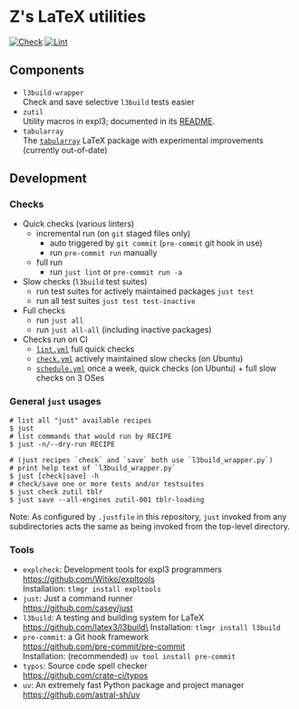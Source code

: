 # Z's LaTeX utilities

[![Check](https://github.com/muzimuzhi/latex-zutil/actions/workflows/check.yml/badge.svg)](https://github.com/muzimuzhi/latex-zutil/actions/workflows/check.yml)
[![Lint](https://github.com/muzimuzhi/latex-zutil/actions/workflows/lint.yml/badge.svg)](https://github.com/muzimuzhi/latex-zutil/actions/workflows/lint.yml)

## Components

- `l3build-wrapper`\
  Check and save selective `l3build` tests easier
- `zutil`\
  Utility macros in expl3; documented in its [README](./zutil/README.md).
- `tabularray`\
  The [`tabularray`][ctan-tabularray] LaTeX package with experimental improvements (currently out-of-date)

[ctan-tabularray]: https://ctan.org/pkg/tabularray

## Development

### Checks

- Quick checks (various linters)
  - incremental run (on `git` staged files only)
    - auto triggered by `git commit` (`pre-commit` git hook in use)
    - run `pre-commit run` manually
  - full run
    - run `just lint` or `pre-commit run -a`
- Slow checks (`l3build` test suites)
  - run test suites for actively maintained packages `just test`
  - run all test suites `just test test-inactive`
- Full checks
  - run `just all`
  - run `just all-all` (including inactive packages)
- Checks run on CI
  - [`lint.yml`](./.github/workflows/lint.yml) full quick checks
  - [`check.yml`](./.github/workflows/check.yml) actively maintained slow checks (on Ubuntu)
  - [`schedule.yml`](./.github/workflows/schedule.yml) once a week, quick checks (on Ubuntu) + full slow checks on 3 OSes

### General `just` usages

```shell
# list all "just" available recipes
$ just
# list commands that would run by RECIPE
$ just -n/--dry-run RECIPE

# (just recipes `check` and `save` both use `l3build_wrapper.py`)
# print help text of `l3build_wrapper.py`
$ just [check|save] -h
# check/save one or more tests and/or testsuites
$ just check zutil tblr
$ just save --all-engines zutil-001 tblr-loading
```

Note: As configured by `.justfile` in this repository, `just` invoked from any subdirectories acts the same as being invoked from the top-level directory.

### Tools

- `explcheck`: Development tools for expl3 programmers\
  https://github.com/Witiko/expltools \
  Installation: `tlmgr install expltools`
- `just`: Just a command runner\
  https://github.com/casey/just
- `l3build`: A testing and building system for LaTeX\
  https://github.com/latex3/l3build\
  Installation: `tlmgr install l3build`
- `pre-commit`: a Git hook framework\
  https://github.com/pre-commit/pre-commit \
  Installation: (recommended) `uv tool install pre-commit`
- `typos`: Source code spell checker\
  https://github.com/crate-ci/typos
- `uv`: An extremely fast Python package and project manager\
  https://github.com/astral-sh/uv
